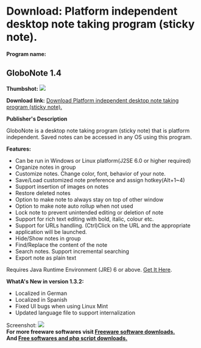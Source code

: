 # Download: Platform independent desktop note taking program (sticky note).

**Program name:**

## GloboNote 1.4

  
**Thumbshot:** ![](http://www.freewarefiles.com/screenshot/globonote111_md.jpg)   
  
**Download link:** [Download Platform independent desktop note taking program (sticky note).](http://freesoftwares.boysofts.com/GloboNote_program_46011.html)  
  


**Publisher's Description**  
  


GloboNote is a desktop note taking program (sticky note) that is platform independent. Saved notes can be accessed in any OS using this program. 

**Features:**

  * Can be run in Windows or Linux platform(J2SE 6.0 or higher required) 
  * Organize notes in group 
  * Customize notes. Change color, font, behavior of your note. 
  * Save/Load customized note preference and assign hotkey(Alt+1~4) 
  * Support insertion of images on notes 
  * Restore deleted notes 
  * Option to make note to always stay on top of other window 
  * Option to make note auto rollup when not used 
  * Lock note to prevent unintended editing or deletion of note 
  * Support for rich text editing with bold, italic, colour etc. 
  * Support for URLs handling. (Ctrl)Click on the URL and the appropriate 
  * application will be launched. 
  * Hide/Show notes in group 
  * Find/Replace the content of the note 
  * Search notes. Support incremental searching 
  * Export note as plain text 

Requires Java Runtime Environment (JRE) 6 or above. [Get It Here](http://java.sun.com/javase/downloads/index.jsp).

**WhatA's New in version 1.3.2:**

  * Localized in German 
  * Localized in Spanish 
  * Fixed UI bugs when using Linux Mint 
  * Updated language file to support internalization 

  
  
Screenshot: ![](http://www.freewarefiles.com/screenshot/globonote111.jpg)   
**For more freeware softwares visit [Freeware software downloads.](http://freesoftwares.boysofts.com/)**   
**And [Free softwares and php script downloads.](http://www.boysofts.com/)**

